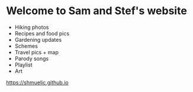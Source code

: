 # Welcome to Sam and Stef's website
- Hiking photos
- Recipes and food pics
- Gardening updates
- Schemes
- Travel pics + map
- Parody songs
- Playlist
- Art

https://shmuelic.github.io
